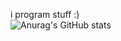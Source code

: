 i program stuff :)
<br>
![Anurag's GitHub stats](https://github-readme-stats.vercel.app/api?username=ehnoah&show_icons=true&theme=dracula)
